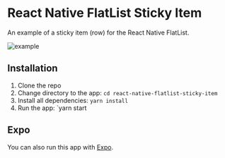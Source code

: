 # React Native FlatList Sticky Item

An example of a sticky item (row) for the React Native FlatList.

![example](./screen-1.gif)

## Installation

1. Clone the repo
2. Change directory to the app: `cd react-native-flatlist-sticky-item`
3. Install all dependencies: `yarn install`
4. Run the app: `yarn start

## Expo

You can also run this app with [Expo](https://expo.io/@vladimir_vovk/react-native-flatlist-sticky-item).
